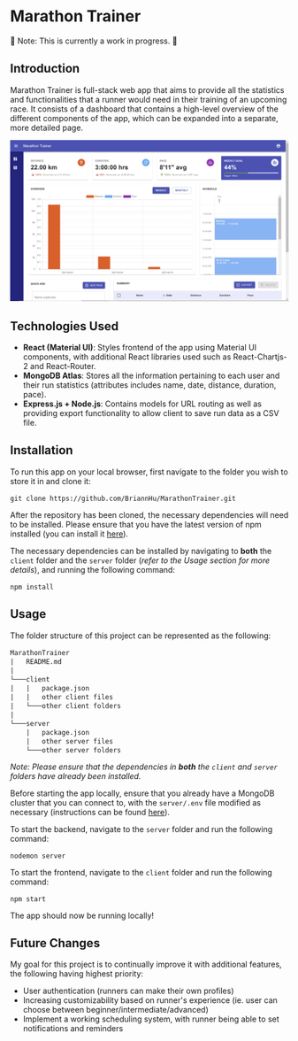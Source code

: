 # Marathon Trainer

🚧 Note: This is currently a work in progress. 🚧

## Introduction

Marathon Trainer is full-stack web app that aims to provide all the statistics and functionalities that a runner would need in their training of an upcoming race. It consists of a dashboard that contains a high-level overview of the different components of the app, which can be expanded into a separate, more detailed page.

![Dashboard Screenshot](client/public/screenshots/dashboard_screenshot.png)

## Technologies Used

- **React (Material UI)**: Styles frontend of the app using Material UI components, with additional React libraries used such as React-Chartjs-2 and React-Router.
- **MongoDB Atlas**: Stores all the information pertaining to each user and their run statistics (attributes includes name, date, distance, duration, pace).
- **Express.js + Node.js**: Contains models for URL routing as well as providing export functionality to allow client to save run data as a CSV file.

## Installation

To run this app on your local browser, first navigate to the folder you wish to store it in and clone it:

```
git clone https://github.com/BriannHu/MarathonTrainer.git
```

After the repository has been cloned, the necessary dependencies will need to be installed. Please ensure that you have the latest version of npm installed (you can install it [here](https://www.npmjs.com/)).

The necessary dependencies can be installed by navigating to **both** the `client` folder and the `server` folder (_refer to the Usage section for more details_), and running the following command:

```
npm install
```

## Usage

The folder structure of this project can be represented as the following:

```
MarathonTrainer
|   README.md
|
└───client
|   |   package.json
|   |   other client files
|   └───other client folders
|
└───server
    |   package.json
    |   other server files
    └───other server folders
```

_Note: Please ensure that the dependencies in **both** the `client` and `server` folders have already been installed._

Before starting the app locally, ensure that you already have a MongoDB cluster that you can connect to, with the `server/.env` file modified as necessary (instructions can be found [here](https://www.youtube.com/watch?v=rPqRyYJmx2g&ab_channel=MongoDB)).

To start the backend, navigate to the `server` folder and run the following command:

```
nodemon server
```

To start the frontend, navigate to the `client` folder and run the following command:

```
npm start
```

The app should now be running locally!

## Future Changes

My goal for this project is to continually improve it with additional features, the following having highest priority:

- User authentication (runners can make their own profiles)
- Increasing customizability based on runner's experience (ie. user can choose between beginner/intermediate/advanced)
- Implement a working scheduling system, with runner being able to set notifications and reminders

